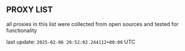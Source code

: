 ## PROXY LIST

all proxies in this list were collected from open sources and tested for functionality

last update: `2025-02-06 20:52:02.244112+00:00` UTC